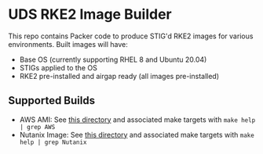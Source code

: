 # UDS RKE2 Image Builder

This repo contains Packer code to produce STIG'd RKE2 images for various environments. Built images will have:
- Base OS (currently supporting RHEL 8 and Ubuntu 20.04)
- STIGs applied to the OS
- RKE2 pre-installed and airgap ready (all images pre-installed)

## Supported Builds

- AWS AMI: See [this directory](./packer/aws) and associated make targets with `make help | grep AWS`
- Nutanix Image: See [this directory](./packer/nutanix) and associated make targets with `make help | grep Nutanix`
